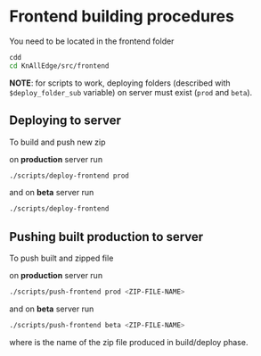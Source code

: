 # Frontend building procedures

You need to be located in the frontend folder

```sh
cdd
cd KnAllEdge/src/frontend
```

**NOTE**: for scripts to work, deploying folders (described with `$deploy_folder_sub` variable) on server must exist (`prod` and `beta`).

## Deploying to server

To build and push new zip

on **production** server run
```sh
./scripts/deploy-frontend prod
```

and on **beta** server run
```sh
./scripts/deploy-frontend
```

## Pushing built production to server

To push built and zipped file

on **production** server run
```sh
./scripts/push-frontend prod <ZIP-FILE-NAME>
```

and on **beta** server run
```sh
./scripts/push-frontend beta <ZIP-FILE-NAME>
```

where  <ZIP-FILE-NAME> is the name of the zip file produced in build/deploy phase.
